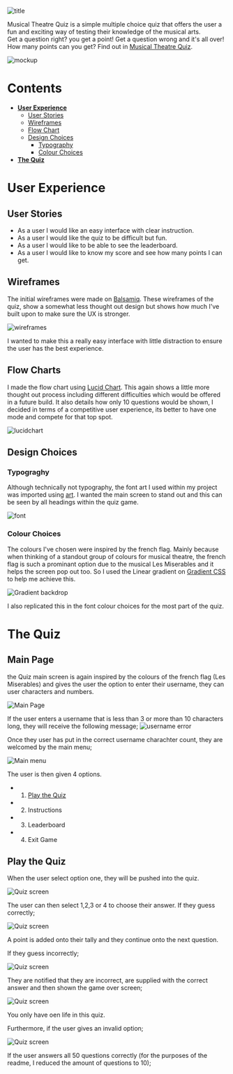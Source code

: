 ![title](assets/readmeimages/title.png)

Musical Theatre Quiz is a simple multiple choice quiz that offers the user a fun and exciting way of testing their knowledge of the musical arts. 
<br>
Get a question right? you get a point! Get a question wrong and it's all over! 
How many points can you get? Find out in [Musical Theatre Quiz](https://musical-theater-quiz-c67f89732c69.herokuapp.com/).

![mockup](assets/readmeimages/mockup.jpg)

# Contents
* [**User Experience**](<#user-experience>)
    * [User Stories](<#user-stories>)
    * [Wireframes](<#wireframes>)
    * [Flow Chart](<#flow-charts>)
    * [Design Choices](#design-choices)
        * [Typography](#typography)
        * [Colour Choices](#colour-choices)
* [**The Quiz**](<#the-quiz>)

# User Experience #

## User Stories ##
- As a user I would like an easy interface with clear instruction.
- As a user I would like the quiz to be difficult but fun.
- As a user I would like to be able to see the leaderboard. 
- As a user I would like to know my score and see how many points I can get.



## Wireframes ##
The initial wireframes were made on [Balsamiq](https://www.balsamiq.cloud). These wireframes of the quiz, show a somewhat less thought out design but shows how much I've built upon to make sure the UX is stronger.
<br>

![wireframes](assets/readmeimages/wireframes.png)

I wanted to make this a really easy interface with little distraction to ensure the user has the best experience. 

## Flow Charts ##
I made the flow chart using [Lucid Chart](https://www.lucidchart.com). This again shows a little more thought out process including different difficulties which would be offered in a future build. It also details how only 10 questions would be shown, I decided in terms of a competitive user experience, its better to have one mode and compete for that top spot. 

![lucidchart](assets/readmeimages/PP3.png)


## Design Choices ##

### Typograghy ###
Although technically not typography, the font art I used within my project was imported using [art](https://pypi.org/project/art/). I wanted the main screen to stand out and this can be seen by all headings within the quiz game. 

![font](assets/readmeimages/title.png)

### Colour Choices ###
The colours I've chosen were inspired by the french flag. Mainly because when thinking of a standout group of colours for musical theatre, the french flag is such a prominant option due to the musical Les Miserables and it helps the screen pop out too. So I used the Linear gradient on [Gradient CSS](http://www.gradientcss.com/) to help me achieve this. 

![Gradient backdrop](assets/readmeimages/gradientcss.png)

I also replicated this in the font colour choices for the most part of the quiz. 

# The Quiz #

## Main Page ##
the Quiz main screen is again inspired by the colours of the french flag (Les Miserables) and gives the user the option to enter their username, they can user characters and numbers. 
<br>

![Main Page](assets/readmeimages/welcomepage.png)

If the user enters a username that is less than 3 or more than 10 characters long, they will receive the following message;
![username error](assets/readmeimages/usernameerror.png)

Once they user has put in the correct username charachter count, they are welcomed by the main menu;

![Main menu](assets/readmeimages/mainmenu.png)

The user is then given 4 options.
- 1) [Play the Quiz](<#play-the-quiz>)
- 2) Instructions
- 3) Leaderboard
- 4) Exit Game

## Play the Quiz ##

When the user select option one, they will be pushed into the quiz.

![Quiz screen](assets/readmeimages/quizmain.png)

The user can then select 1,2,3 or 4 to choose their answer. If they guess correctly;

![Quiz screen](assets/readmeimages/correctanswer.png)

A point is added onto their tally and they continue onto the next question. 

If they guess incorrectly;

![Quiz screen](assets/readmeimages/incorrectanswer.png)

They are notified that they are incorrect, are supplied with the correct answer and then shown the game over screen;

![Quiz screen](assets/readmeimages/gameoverpage.png)

You only have oen life in this quiz. 

Furthermore, if the user gives an invalid option;

![Quiz screen](assets/readmeimages/quizmaininvalidoption.png)

If the user answers all 50 questions correctly (for the purposes of the readme, I reduced the amount of questions to 10); 

